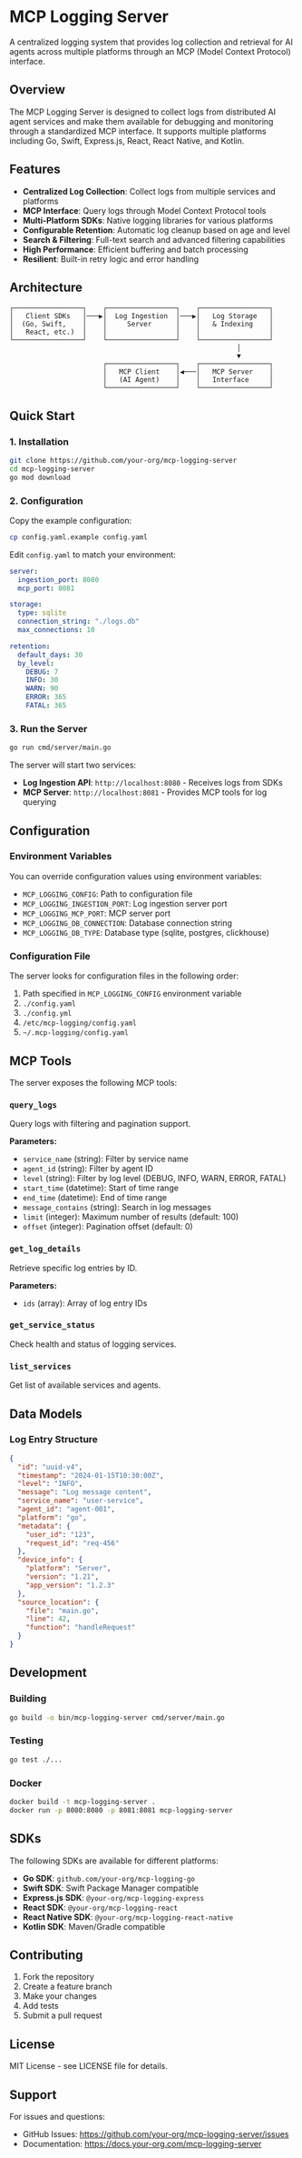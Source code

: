 # MCP Logging Server

A centralized logging system that provides log collection and retrieval for AI agents across multiple platforms through an MCP (Model Context Protocol) interface.

## Overview

The MCP Logging Server is designed to collect logs from distributed AI agent services and make them available for debugging and monitoring through a standardized MCP interface. It supports multiple platforms including Go, Swift, Express.js, React, React Native, and Kotlin.

## Features

- **Centralized Log Collection**: Collect logs from multiple services and platforms
- **MCP Interface**: Query logs through Model Context Protocol tools
- **Multi-Platform SDKs**: Native logging libraries for various platforms
- **Configurable Retention**: Automatic log cleanup based on age and level
- **Search & Filtering**: Full-text search and advanced filtering capabilities
- **High Performance**: Efficient buffering and batch processing
- **Resilient**: Built-in retry logic and error handling

## Architecture

```
┌─────────────────┐    ┌─────────────────┐    ┌─────────────────┐
│   Client SDKs   │───▶│  Log Ingestion  │───▶│   Log Storage   │
│  (Go, Swift,    │    │     Server      │    │   & Indexing    │
│   React, etc.)  │    │                 │    │                 │
└─────────────────┘    └─────────────────┘    └─────────────────┘
                                                        │
                                                        ▼
                       ┌─────────────────┐    ┌─────────────────┐
                       │   MCP Client    │◀───│   MCP Server    │
                       │   (AI Agent)    │    │   Interface     │
                       └─────────────────┘    └─────────────────┘
```

## Quick Start

### 1. Installation

```bash
git clone https://github.com/your-org/mcp-logging-server
cd mcp-logging-server
go mod download
```

### 2. Configuration

Copy the example configuration:

```bash
cp config.yaml.example config.yaml
```

Edit `config.yaml` to match your environment:

```yaml
server:
  ingestion_port: 8080
  mcp_port: 8081

storage:
  type: sqlite
  connection_string: "./logs.db"
  max_connections: 10

retention:
  default_days: 30
  by_level:
    DEBUG: 7
    INFO: 30
    WARN: 90
    ERROR: 365
    FATAL: 365
```

### 3. Run the Server

```bash
go run cmd/server/main.go
```

The server will start two services:
- **Log Ingestion API**: `http://localhost:8080` - Receives logs from SDKs
- **MCP Server**: `http://localhost:8081` - Provides MCP tools for log querying

## Configuration

### Environment Variables

You can override configuration values using environment variables:

- `MCP_LOGGING_CONFIG`: Path to configuration file
- `MCP_LOGGING_INGESTION_PORT`: Log ingestion server port
- `MCP_LOGGING_MCP_PORT`: MCP server port
- `MCP_LOGGING_DB_CONNECTION`: Database connection string
- `MCP_LOGGING_DB_TYPE`: Database type (sqlite, postgres, clickhouse)

### Configuration File

The server looks for configuration files in the following order:
1. Path specified in `MCP_LOGGING_CONFIG` environment variable
2. `./config.yaml`
3. `./config.yml`
4. `/etc/mcp-logging/config.yaml`
5. `~/.mcp-logging/config.yaml`

## MCP Tools

The server exposes the following MCP tools:

### `query_logs`
Query logs with filtering and pagination support.

**Parameters:**
- `service_name` (string): Filter by service name
- `agent_id` (string): Filter by agent ID
- `level` (string): Filter by log level (DEBUG, INFO, WARN, ERROR, FATAL)
- `start_time` (datetime): Start of time range
- `end_time` (datetime): End of time range
- `message_contains` (string): Search in log messages
- `limit` (integer): Maximum number of results (default: 100)
- `offset` (integer): Pagination offset (default: 0)

### `get_log_details`
Retrieve specific log entries by ID.

**Parameters:**
- `ids` (array): Array of log entry IDs

### `get_service_status`
Check health and status of logging services.

### `list_services`
Get list of available services and agents.

## Data Models

### Log Entry Structure

```json
{
  "id": "uuid-v4",
  "timestamp": "2024-01-15T10:30:00Z",
  "level": "INFO",
  "message": "Log message content",
  "service_name": "user-service",
  "agent_id": "agent-001",
  "platform": "go",
  "metadata": {
    "user_id": "123",
    "request_id": "req-456"
  },
  "device_info": {
    "platform": "Server",
    "version": "1.21",
    "app_version": "1.2.3"
  },
  "source_location": {
    "file": "main.go",
    "line": 42,
    "function": "handleRequest"
  }
}
```

## Development

### Building

```bash
go build -o bin/mcp-logging-server cmd/server/main.go
```

### Testing

```bash
go test ./...
```

### Docker

```bash
docker build -t mcp-logging-server .
docker run -p 8080:8080 -p 8081:8081 mcp-logging-server
```

## SDKs

The following SDKs are available for different platforms:

- **Go SDK**: `github.com/your-org/mcp-logging-go`
- **Swift SDK**: Swift Package Manager compatible
- **Express.js SDK**: `@your-org/mcp-logging-express`
- **React SDK**: `@your-org/mcp-logging-react`
- **React Native SDK**: `@your-org/mcp-logging-react-native`
- **Kotlin SDK**: Maven/Gradle compatible

## Contributing

1. Fork the repository
2. Create a feature branch
3. Make your changes
4. Add tests
5. Submit a pull request

## License

MIT License - see LICENSE file for details.

## Support

For issues and questions:
- GitHub Issues: https://github.com/your-org/mcp-logging-server/issues
- Documentation: https://docs.your-org.com/mcp-logging-server
